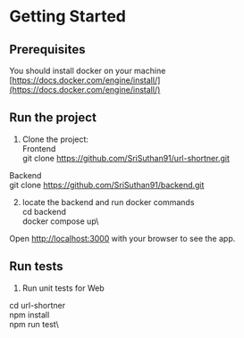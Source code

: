 # Getting Started 

## Prerequisites

You should install docker on your machine [https://docs.docker.com/engine/install/](https://docs.docker.com/engine/install/)

## Run the project

1. Clone the project:\
 Frontend \
  git clone https://github.com/SriSuthan91/url-shortner.git

 Backend \
  git clone https://github.com/SriSuthan91/backend.git

2. locate the backend and run docker commands\
cd backend\
docker compose up\

Open [http://localhost:3000](http://localhost:3000) with your browser to see the app.


## Run tests

1. Run unit tests for Web

cd url-shortner\
npm install\
npm run test\

